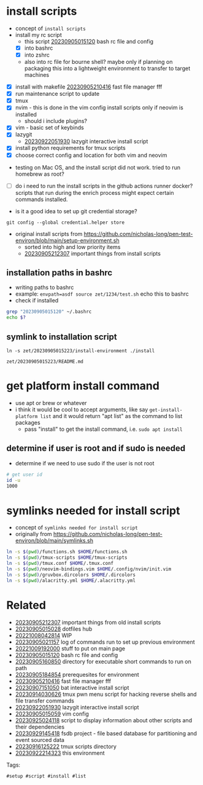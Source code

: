 # install scripts

- concept of `install scripts`
- install my rc script
  - this script [20230905015120](/zet/20230905015120/README.md) bash rc file and config
  - [x] into bashrc
  - [x] into zshrc
  - also into rc file for bourne shell? maybe only if planning on packaging this into a lightweight environment to transfer to target machines
- [x] install with makefile [20230905210416](/zet/20230905210416/README.md) fast file manager fff
- [x] run maintenance script to update
- [x] tmux
- [x] nvim - this is done in the vim config install scripts only if neovim is installed
  - should i include plugins?
- [x] vim - basic set of keybinds
- [x] lazygit
  - [20230922051930](/zet/20230922051930/README.md) lazygit interactive install script
- [x] install python requirements for tmux scripts
- [x] choose correct config and location for both vim and neovim
- testing on Mac OS, and the install script did not work. tried to run homebrew as root?
- [ ] do i need to run the install scripts in the github actions runner docker? scripts that run during the enrich process might expect certain commands installed.

- is it a good idea to set up git credential storage?
```
git config --global credential.helper store
```

- original install scripts from https://github.com/nicholas-long/pen-test-environ/blob/main/setup-environment.sh
  - sorted into high and low priority items
  - [20230905212307](/zet/20230905212307/README.md) important things from install scripts

## installation paths in bashrc
- writing paths to bashrc
- example: `envpath=asdf source zet/1234/test.sh` echo this to bashrc
- check if installed
```bash
grep "20230905015120" ~/.bashrc
echo $?
```

## symlink to installation script
```
ln -s zet/20230905015223/install-environment ./install
```

` zet/20230905015223/README.md `

# get platform install command

- use apt or brew or whatever
- i think it would be cool to accept arguments, like say `get-install-platform list` and it would return "apt list" as the command to list packages
  - pass "install" to get the install command, i.e. `sudo apt install`

## determine if user is root and if sudo is needed
- determine if we need to use sudo if the user is not root
```bash
# get user id
id -u
1000
```

# symlinks needed for install script

- concept of `symlinks needed for install script`
- originally from https://github.com/nicholas-long/pen-test-environ/blob/main/symlinks.sh

```bash
ln -s $(pwd)/functions.sh $HOME/functions.sh
ln -s $(pwd)/tmux-scripts $HOME/tmux-scripts
ln -s $(pwd)/tmux.conf $HOME/.tmux.conf
ln -s $(pwd)/neovim-bindings.vim $HOME/.config/nvim/init.vim
ln -s $(pwd)/gruvbox.dircolors $HOME/.dircolors
ln -s $(pwd)/alacritty.yml $HOME/.alacritty.yml
```


# Related

- [20230905212307](/zet/20230905212307/README.md) important things from old install scripts
- [20230905015028](/zet/20230905015028/README.md) dotfiles hub
- [20221008042814](/zet/20221008042814/README.md) WIP
- [20230905021157](/zet/20230905021157/README.md) log of commands run to set up previous environment
- [20221009192000](/zet/20221009192000/README.md) stuff to put on main page
- [20230905015120](/zet/20230905015120/README.md) bash rc file and config
- [20230905160850](/zet/20230905160850/README.md) directory for executable short commands to run on path
- [20230905184854](/zet/20230905184854/README.md) prerequesites for environment
- [20230905210416](/zet/20230905210416/README.md) fast file manager fff
- [20230907151050](/zet/20230907151050/README.md) bat interactive install script
- [20230914030626](/zet/20230914030626/README.md) tmux pwn menu script for hacking reverse shells and file transfer commands
- [20230922051930](/zet/20230922051930/README.md) lazygit interactive install script
- [20230905015059](/zet/20230905015059/README.md) vim config
- [20230925024118](/zet/20230925024118/README.md) script to display information about other scripts and their dependencies
- [20230929145418](/zet/20230929145418/README.md) fsdb project - file based database for partitioning and event sourced data
- [20230916125222](/zet/20230916125222/README.md) tmux scripts directory
- [20230922214323](/zet/20230922214323/README.md) this environment

Tags:

    #setup #script #install #list
